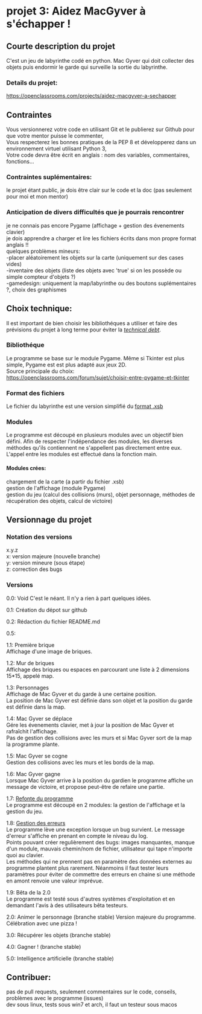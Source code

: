 # projet 3: Aidez MacGyver à s'échapper !

## Courte description du projet
C'est un jeu de labyrinthe codé en python. Mac Gyver qui doit collecter des objets puis endormir le garde qui surveille la sortie du labyrinthe.

### Details du projet:   
https://openclassrooms.com/projects/aidez-macgyver-a-sechapper  

## Contraintes
Vous versionnerez votre code en utilisant Git et le publierez sur Github pour que votre mentor puisse le commenter,  
Vous respecterez les bonnes pratiques de la PEP 8 et développerez dans un environnement virtuel utilisant Python 3,  
Votre code devra être écrit en anglais : nom des variables, commentaires, fonctions...  

### Contraintes suplémentaires:  
le projet étant public, je dois être clair sur le code et la doc (pas seulement pour moi et mon mentor)  

### Anticipation de divers difficultés que je pourrais rencontrer  
je ne connais pas encore Pygame (affichage + gestion des évenements clavier)  
je dois apprendre a charger et lire les fichiers écrits dans mon propre format  
anglais !!  
quelques problèmes mineurs:  
-placer aléatoirement les objets sur la carte (uniquement sur des cases vides)  
-inventaire des objets (liste des objets avec 'true' si on les possède ou simple compteur d'objets ?)  
-gamedesign: uniquement la map/labyrinthe ou des boutons suplémentaires ?, choix des graphismes  

## Choix technique:
Il est important de bien choisir les bibliothéques a utiliser et faire des prévisions du projet à long terme pour éviter la [*technical debt*](https://en.wikipedia.org/wiki/Technical_debt).  

### Bibliothéque
Le programme se base sur le module Pygame. Même si Tkinter est plus simple, Pygame est est plus adapté aux jeux 2D.  
Source principale du choix: https://openclassrooms.com/forum/sujet/choisir-entre-pygame-et-tkinter

### Format des fichiers
Le fichier du labyrinthe est une version simplifié du [format .xsb](https://fr.wikipedia.org/wiki/Sokoban)  

### Modules
Le programme est découpé en plusieurs modules avec un objectif bien défini. Afin de respecter l'indépendance des modules, les diverses méthodes qu'ils contiennent ne s'appellent pas directement entre eux. L'appel entre les modules est effectué dans la fonction main.
#### Modules crées:
chargement de la carte (a partir du fichier .xsb)  
gestion de l'affichage (module Pygame)  
gestion du jeu (calcul des collisions (murs), objet personnage, méthodes de récupération des objets, calcul de victoire)  

## Versionnage du projet
### Notation des versions
x.y.z  
x: version majeure (nouvelle branche)  
y: version mineure (sous étape)  
z: correction des bugs  

### Versions
0.0: Void
C'est le néant. Il n'y a rien à part quelques idées.  

0.1: Création du dépot sur github  

0.2: Rédaction du fichier README.md  

0.5:

1.1: Première brique  
Affichage d'une image de briques.  

1.2: Mur de briques  
Affichage des briques ou espaces en parcourant une liste à 2 dimensions 15*15, appelé map.  

1.3: Personnages  
Affichage de Mac Gyver et du garde à une certaine position.  
La position de Mac Gyver est définie dans son objet et la position du garde est définie dans la map.  

1.4: Mac Gyver se déplace  
Gére les évenements clavier, met à jour la position de Mac Gyver et rafraîchit l'affichage.  
Pas de gestion des collisions avec les murs et si Mac Gyver sort de la map la programme plante.  

1.5: Mac Gyver se cogne  
Gestion des collisions avec les murs et les bords de la map.  

1.6: Mac Gyver gagne  
Lorsque Mac Gyver arrive à la position du gardien le programme affiche un message de victoire, et propose peut-être de refaire une partie.  

1.7: [Refonte du programme](https://openclassrooms.com/courses/manipulez-des-donnees-avec-python-1/organisez-un-projet-en-modules)  
Le programme est découpé en 2 modules: la gestion de l'affichage et la gestion du jeu.  

1.8: [Gestion des erreurs](https://openclassrooms.com/courses/manipulez-des-donnees-avec-python-1/gerez-les-erreurs-et-les-bogues)  
Le programme lève une exception lorsque un bug survient. Le message d'erreur s'affiche en prenant en compte le niveau du log.  
Points pouvant créer regulièrement des bugs: images manquantes, manque d'un module, mauvais chemin/nom de fichier, utilisateur qui tape n'importe quoi au clavier.  
Les méthodes qui ne prennent pas en paramètre des données externes au programme plantent plus rarement. Néanmoins il faut tester leurs paramètres pour éviter de commettre des erreurs en chaine si une méthode en amont renvoie une valeur imprévue.  

1.9: Bêta de la 2.0  
Le programme est testé sous d'autres systèmes d'exploitation et en demandant l'avis à des utilisateurs bêta testeurs.  

2.0: Animer le personnage (branche stable)
Version majeure du programme. Célébration avec une pizza !

3.0: Récupérer les objets (branche stable)  

4.0: Gagner ! (branche stable)  

5.0: Intelligence artificielle (branche stable)  

## Contribuer:
pas de pull requests, seulement commentaires sur le code, conseils, problèmes avec le programme (issues)  
dev sous linux, tests sous win7 et arch, il faut un testeur sous macos
